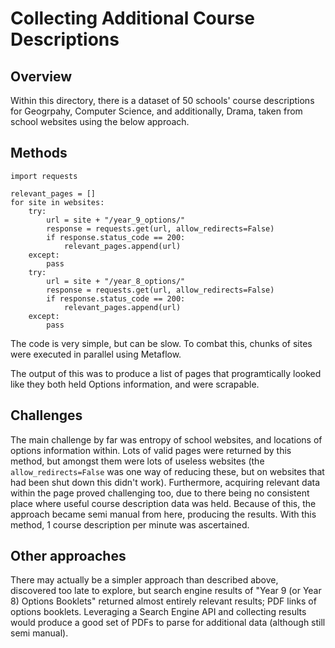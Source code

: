 # Collecting Additional Course Descriptions

## Overview

Within this directory, there is a dataset of 50 schools' course descriptions for Geogrpahy, Computer Science, and additionally, Drama, taken from school websites using the below approach.

## Methods

```
import requests

relevant_pages = []
for site in websites:
    try:
        url = site + "/year_9_options/"
        response = requests.get(url, allow_redirects=False)
        if response.status_code == 200:
            relevant_pages.append(url)
    except:
        pass
    try:
        url = site + "/year_8_options/"
        response = requests.get(url, allow_redirects=False)
        if response.status_code == 200:
            relevant_pages.append(url)
    except:
        pass
```

The code is very simple, but can be slow. To combat this, chunks of sites were executed in parallel using Metaflow.

The output of this was to produce a list of pages that programtically looked like they both held Options information, and were scrapable.

## Challenges

The main challenge by far was entropy of school websites, and locations of options information within. Lots of valid pages were returned by this method, but amongst them were lots of useless websites (the `allow_redirects=False` was one way of reducing these, but on websites that had been shut down this didn't work). Furthermore, acquiring relevant data within the page proved challenging too, due to there being no consistent place where useful course description data was held. Because of this, the approach became semi manual from here, producing the results. With this method, 1 course description per minute was ascertained.

## Other approaches

There may actually be a simpler approach than described above, discovered too late to explore, but search engine results of "Year 9 (or Year 8) Options Booklets" returned almost entirely relevant results; PDF links of options booklets. Leveraging a Search Engine API and collecting results would produce a good set of PDFs to parse for additional data (although still semi manual).
